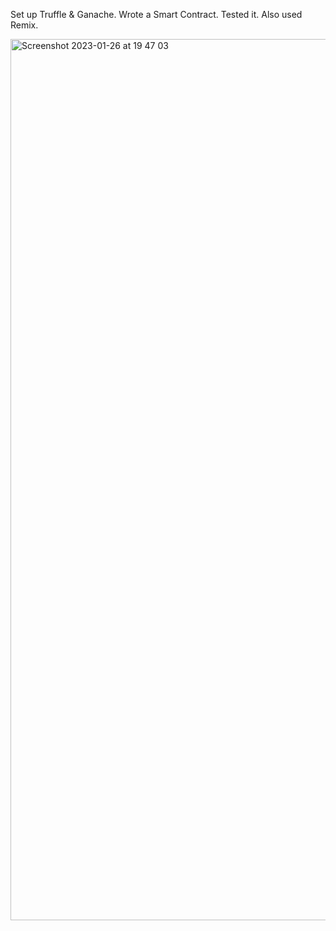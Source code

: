 Set up Truffle & Ganache.
Wrote a Smart Contract. Tested it. Also used Remix.

<img width="1410" alt="Screenshot 2023-01-26 at 19 47 03" src="https://user-images.githubusercontent.com/115720618/214827990-a020e21c-a116-4c20-b768-216b1ab0b4f2.png">
